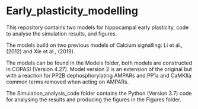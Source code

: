# Early_plasticity_modelling
This repository contains two models for hippocampal early plasticity, code to analyse the simulation results, and figures.

The models build on two previous models of Calcium signalling: Li et al., (2012) and Xie et al., (2019).

The models can be found in the Models folder, both models are constructed in COPASI (Version 4.27). Model version 2 is an extension of the original but with a reaction for PP2B dephosphorylating AMPARs and PP1a and CaMKIIa common terms removed when acting on AMPARs.

The Simulation_analysis_code folder contains the Python (Version 3.7) code for analysing the results and producing the figures in the Figures folder.
